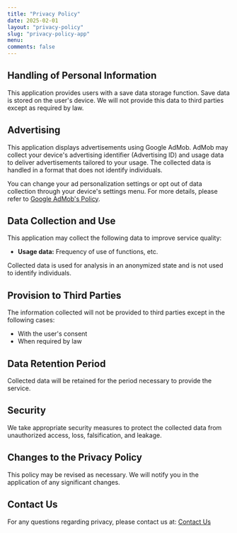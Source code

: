 ```yaml
---
title: "Privacy Policy"
date: 2025-02-01
layout: "privacy-policy"
slug: "privacy-policy-app"
menu:
comments: false
---
```


## Handling of Personal Information

This application provides users with a save data storage function. Save data is stored on the user's device. We will not provide this data to third parties except as required by law.

## Advertising

This application displays advertisements using Google AdMob. AdMob may collect your device's advertising identifier (Advertising ID) and usage data to deliver advertisements tailored to your usage. The collected data is handled in a format that does not identify individuals.

You can change your ad personalization settings or opt out of data collection through your device's settings menu. For more details, please refer to [Google AdMob's Policy](https://support.google.com/admob/answer/6128543).

## Data Collection and Use

This application may collect the following data to improve service quality:

*   **Usage data:** Frequency of use of functions, etc.

Collected data is used for analysis in an anonymized state and is not used to identify individuals.

## Provision to Third Parties

The information collected will not be provided to third parties except in the following cases:

*   With the user's consent
*   When required by law

## Data Retention Period

Collected data will be retained for the period necessary to provide the service.

## Security

We take appropriate security measures to protect the collected data from unauthorized access, loss, falsification, and leakage.

## Changes to the Privacy Policy

This policy may be revised as necessary. We will notify you in the application of any significant changes.

## Contact Us

For any questions regarding privacy, please contact us at:
[Contact Us](../contact/)